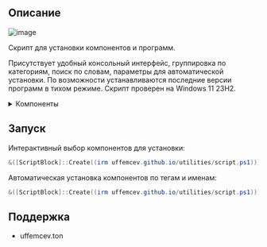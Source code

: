 ## Описание

![image](https://github.com/user-attachments/assets/0c8c9d6b-9225-439d-b3b6-314bacea2e86)

Скрипт для установки компонентов и программ.

Присутствует удобный консольный интерфейс, группировка по категориям, поиск по словам, параметры для автоматической установки. По возможности устанавливаются последние версии программ в тихом режиме. Cкрипт проверен на Windows 11 23H2.

<details>
	<summary>Компоненты</summary>
	<table>
		<thead>
			<tr>
				<th align="center" width="100px">Тег</th>
				<th align="center" width="100px">Имя</th>
				<th align="center" width="450px">Описание</th>
				<th align="center" width="450px">Источник</th>
			</tr>
		</thead>
		<tbody>
			<tr>
				<td>All</td>
				<td>all</td>
				<td>Установить всё</td>
				<td></td>
			</tr>
			<tr>
				<td>Tweaks</td>
				<td>cdns</td>
				<td>Cloudflare DOH</td>
				<td>one.one.one.one/dns</td>
			</tr>
			<tr>
				<td></td>
				<td>adns</td>
				<td>Adguard DOH</td>
				<td>adguard-dns.io/ru/public-dns.html</td>
			</tr>
			<tr>
				<td></td>
    				<td>sophia</td>
				<td>SophiApp Tweaker portable</td>
				<td>github.com/Sophia-Community/SophiApp</td>
			</tr>
			<tr>
				<td></td>
    				<td>redirect</td>
				<td>MSEdgeRedirect</td>
   				<td>github.com/rcmaehl/MSEdgeRedirect</td>
			</tr>
			<tr>
				<td>Audio</td>
				<td>spotx</td>
				<td>SpotX - modified Spotify app</td>
				<td>github.com/amd64fox/SpotX</td>
			</tr>
			<tr>
				<td></td>
				<td>vencord</td>
				<td>Vencord - modified Discord app</td>				
				<td>github.com/Vendicated/Vencord</td>
			</tr>
			<tr>
				<td>Web</td>
				<td>chrome</td>
				<td>Google Chrome</td>
				<td>google.com/chrome</td>
			</tr>
			<tr>
				<td></td>
				<td>adguard</td>
				<td>AdGuard</td>
				<td>adguard.info</td>
			</tr>
			<tr>
				<td>Games</td>
				<td>steam</td>
				<td>Steam</td>				
				<td>store.steampowered.com</td>
			</tr>
			<tr>
				<td></td>
				<td>signal</td>
				<td>SignalRGB</td>				
				<td>signalrgb.com</td>
			</tr>
			<tr>
				<td>Storage</td>
				<td>qbit</td>
				<td>qBittorrent</td>
				<td>qbittorrent.org</td>
			</tr>
			<tr>
				<td></td>
				<td>gdrive</td>
				<td>Google Drive</td>
				<td>drive.google.com</td>
			</tr>
			<tr>
				<td>Video</td>
				<td>codec</td>
				<td>K-Lite Codec Pack Full</td>
				<td>codecguide.com/download_kl.htm</td>
			</tr>
			<tr>
				<td>System</td>
				<td>nvcleanstall</td>
				<td>NVCleanstall</td>
				<td>techpowerup.com/nvcleanstall</td>
			</tr>
			<tr>
				<td></td>
				<td>nvupdater</td>
				<td>NV Updater</td>
				<td>sys-worx.net/nv-updater-eng</td>
			</tr>			
			<tr>
				<td></td>
				<td>zip</td>
				<td>7-zip</td>
				<td>7-zip.org</td>
			</tr>
			<tr>
				<td></td>
				<td>office</td>
				<td>Office, Word, Excel licensed</td>
				<td>github.com/farag2/Office</td>
			</tr>
			<tr>
				<td>Other</td>
				<td>win</td>
				<td>Win 11 23H2 iso folder</td>
				<td>uupdump.net</td>
			</tr>
			<tr>
				<td></td>
				<td>rufus</td>
				<td>Rufus portable</td>				
				<td>github.com/pbatard/rufus</td>
			</tr>
		</tbody>
	</table>
</details>

## Запуск
Интерактивный выбор компонентов для установки:
```powershell
&([ScriptBlock]::Create((irm uffemcev.github.io/utilities/script.ps1)))
```
Автоматическая установка компонентов по тегам и именам:
```powershell
&([ScriptBlock]::Create((irm uffemcev.github.io/utilities/script.ps1))) system other office chrome
```

## Поддержка
* uffemcev.ton

